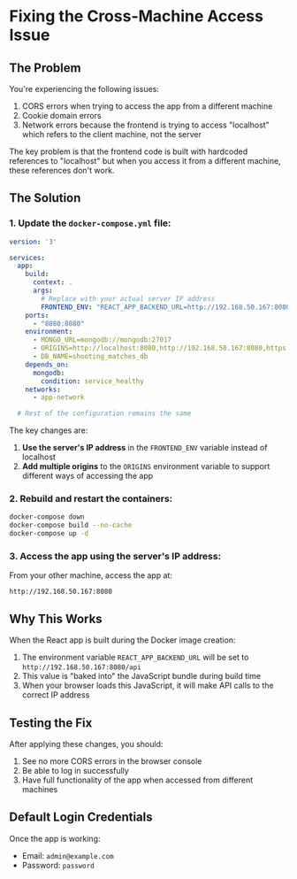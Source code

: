 # Fixing the Cross-Machine Access Issue

## The Problem

You're experiencing the following issues:
1. CORS errors when trying to access the app from a different machine
2. Cookie domain errors
3. Network errors because the frontend is trying to access "localhost" which refers to the client machine, not the server

The key problem is that the frontend code is built with hardcoded references to "localhost" but when you access it from a different machine, these references don't work.

## The Solution

### 1. Update the `docker-compose.yml` file:

```yaml
version: '3'

services:
  app:
    build:
      context: .
      args:
        # Replace with your actual server IP address
        FRONTEND_ENV: "REACT_APP_BACKEND_URL=http://192.168.50.167:8080/api"
    ports:
      - "8080:8080"
    environment:
      - MONGO_URL=mongodb://mongodb:27017
      - ORIGINS=http://localhost:8080,http://192.168.50.167:8080,https://localhost:8080,https://192.168.50.167:8080,http://127.0.0.1:8080
      - DB_NAME=shooting_matches_db
    depends_on:
      mongodb:
        condition: service_healthy
    networks:
      - app-network

  # Rest of the configuration remains the same
```

The key changes are:
1. **Use the server's IP address** in the `FRONTEND_ENV` variable instead of localhost
2. **Add multiple origins** to the `ORIGINS` environment variable to support different ways of accessing the app

### 2. Rebuild and restart the containers:

```bash
docker-compose down
docker-compose build --no-cache
docker-compose up -d
```

### 3. Access the app using the server's IP address:

From your other machine, access the app at:
```
http://192.168.50.167:8080
```

## Why This Works

When the React app is built during the Docker image creation:
1. The environment variable `REACT_APP_BACKEND_URL` will be set to `http://192.168.50.167:8080/api`
2. This value is "baked into" the JavaScript bundle during build time
3. When your browser loads this JavaScript, it will make API calls to the correct IP address

## Testing the Fix

After applying these changes, you should:
1. See no more CORS errors in the browser console
2. Be able to log in successfully
3. Have full functionality of the app when accessed from different machines

## Default Login Credentials

Once the app is working:
- Email: `admin@example.com`
- Password: `password`
